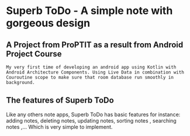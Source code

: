 # Superb ToDo - A simple note with gorgeous design
## A Project from ProPTIT as a result from Android Project Course
```
My very first time of developing an android app using Kotlin with Android Architecture Components. Using Live Data in combination with Couroutine scope to make sure that room database run smoothly in background.
```
## The features of Superb ToDo
Like any others note apps, Superb ToDo has basic features for instance: adding notes, deleting notes, updating notes, sorting notes , searching notes ,... Which is very simple to implement.

